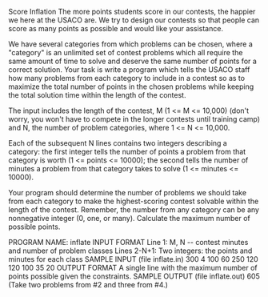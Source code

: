 Score Inflation
The more points students score in our contests, the happier we here at the USACO are. We try to design our contests so that people can score as many points as possible and would like your assistance.

We have several categories from which problems can be chosen, where a "category" is an unlimited set of contest problems which all require the same amount of time to solve and deserve the same number of points for a correct solution.
Your task is write a program which tells the USACO staff how many problems from each category to include in a contest so as to maximize the total number of points in the chosen problems while keeping the total solution time within the length of the contest.

The input includes the length of the contest, M (1 <= M <= 10,000) (don't worry, you won't have to compete in the longer contests until training camp) and N, the number of problem categories, where 1 <= N <= 10,000.

Each of the subsequent N lines contains two integers describing a category: the first integer tells the number of points a problem from that category is worth (1 <= points <= 10000); the second tells the number of minutes a problem from that category takes to solve (1 <= minutes <= 10000).

Your program should determine the number of problems we should take from each category to make the highest-scoring contest solvable within the length of the contest. Remember, the number from any category can be any nonnegative integer (0, one, or many).
Calculate the maximum number of possible points.

PROGRAM NAME: inflate
INPUT FORMAT
Line 1:	M, N -- contest minutes and number of problem classes
Lines 2-N+1:	Two integers: the points and minutes for each class
SAMPLE INPUT (file inflate.in)
300 4
100 60
250 120
120 100
35 20
OUTPUT FORMAT
A single line with the maximum number of points possible given the constraints.
SAMPLE OUTPUT (file inflate.out)
605
(Take two problems from #2 and three from #4.)